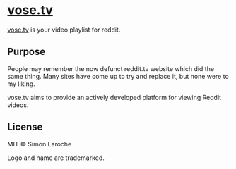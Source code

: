 # [vose.tv](https://vose.tv)

[vose.tv](https://vose.tv) is your video playlist for reddit.

## Purpose

People may remember the now defunct reddit.tv website which did the same thing. Many sites have come up to try and replace it, but none were to my liking.

vose.tv aims to provide an actively developed platform for viewing Reddit videos.

## License

MIT © Simon Laroche

Logo and name are trademarked.
